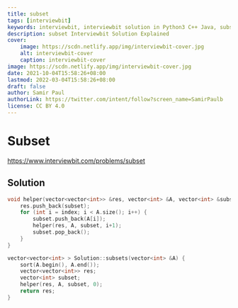 ```yaml
---
title: subset
tags: [interviewbit]
keywords: interviewbit, interviewbit solution in Python3 C++ Java, subset solution
description: subset Interviewbit Solution Explained
cover:
    image: https://scdn.netlify.app/img/interviewbit-cover.jpg
    alt: interviewbit-cover
    caption: interviewbit-cover
image: https://scdn.netlify.app/img/interviewbit-cover.jpg
date: 2021-10-04T15:58:26+08:00
lastmod: 2022-03-04T15:58:26+08:00
draft: false
author: Samir Paul
authorLink: https://twitter.com/intent/follow?screen_name=SamirPaulb
license: CC BY 4.0
---
```


# Subset

https://www.interviewbit.com/problems/subset


## Solution

```cpp
void helper(vector<vector<int>> &res, vector<int> &A, vector<int> &subset, int index) {
    res.push_back(subset);
    for (int i = index; i < A.size(); i++) {
        subset.push_back(A[i]);
        helper(res, A, subset, i+1);
        subset.pop_back();
    }
}

vector<vector<int> > Solution::subsets(vector<int> &A) {
    sort(A.begin(), A.end());
    vector<vector<int>> res;
    vector<int> subset;
    helper(res, A, subset, 0);
    return res;
}

```